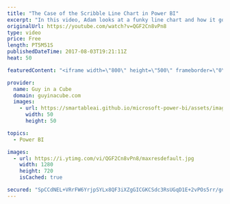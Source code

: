 ```yaml
---
title: "The Case of the Scribble Line Chart in Power BI"
excerpt: "In this video, Adam looks at a funky line chart and how it got to be that way. This is a live tile within a Power BI Dashboard based on a streaming dataset. Microsoft Flow is pushing data from Twitter into the Power BI Streaming Dataset.  Brian Gregor brought this to Adam's attention and helped setup"
originalUrl: https://youtube.com/watch?v=QGF2Cn8vPn8
type: video
price: Free
length: PT5M51S
publishedDateTime: 2017-08-03T19:21:11Z
heat: 50

featuredContent: "<iframe width=\"800\" height=\"500\" frameborder=\"0\" src=\"https://www.youtube.com/embed/QGF2Cn8vPn8\" allow=\"accelerometer; autoplay; encrypted-media; gyroscope; picture-in-picture\" allowfullscreen></iframe>"

provider:
  name: Guy in a Cube
  domain: guyinacube.com
  images:
    - url: https://smartableai.github.io/microsoft-power-bi/assets/images/organizations/guyinacube.com-50x50.jpg
      width: 50
      height: 50

topics:
  - Power BI

images:
  - url: https://i.ytimg.com/vi/QGF2Cn8vPn8/maxresdefault.jpg
    width: 1280
    height: 720
    isCached: true

secured: "SpCCdNEL+VRrFW6YrjpSYLx8QF3iXZgGICGKCSdc3RsUGqD1E+2vPOs5rr/go/OBmhze/oe1k2mhDfXWN6GNxbkFQ12PNQizbObKV2D43A0zlxsKp6+1lqZtunkgoQSMX5ahOi5IVxBGxANTbPdCN+h7hP4wg5+iWFj2DA/PB/VpOHMoAsdvP8Kp+Eu4+pL3iagRGaWgdJjH5wxfHH0YtrcjbbpN79h0CiWP3eK2XcolzcE7vyANBb2uIhTZfsfY0oRuRZW6Q+NKVnzOFYQOnvouAMKSNt+ORf30edp1WxcoM2fNjBBCxkfAhvbqwhbxt/JC130fq1F98bdjrZrc2q/E4hlWwJvjP9xoXbY7MKyw74piGgqXOSikU+BUTc4+DXJ2rjeTdbikHOrLW9XhPXHXmsko9YMT1hA2+WghA3g=;HXVzlxYgFg+E0Stw1S9k+w=="
---
```



